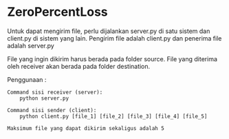 # ZeroPercentLoss

Untuk dapat mengirim file, perlu dijalankan server.py di satu sistem dan
client.py di sistem yang lain. Pengirim file adalah client.py dan
penerima file adalah server.py

File yang ingin dikirim harus berada pada folder source.
File yang diterima oleh receiver akan berada pada folder destination.

Penggunaan :
    
    Command sisi receiver (server):
        python server.py
    
    Command sisi sender (client):
        python client.py [file_1] [file_2] [file_3] [file_4] [file_5]

    Maksimum file yang dapat dikirim sekaligus adalah 5

